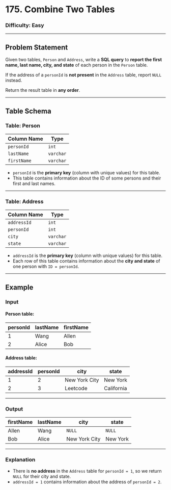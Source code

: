 # 175. Combine Two Tables

### Difficulty: Easy

---

## Problem Statement

Given two tables, `Person` and `Address`, write a **SQL query** to **report the first name, last name, city, and state** of each person in the `Person` table.  

If the address of a `personId` is **not present** in the `Address` table, report `NULL` instead.

Return the result table in **any order**.

---

## Table Schema

### **Table: Person**
| Column Name | Type    |
|------------|--------|
| `personId`  | `int`     |
| `lastName`  | `varchar` |
| `firstName` | `varchar` |

- `personId` is the **primary key** (column with unique values) for this table.
- This table contains information about the ID of some persons and their first and last names.

---

### **Table: Address**
| Column Name | Type    |
|------------|--------|
| `addressId` | `int`     |
| `personId`  | `int`     |
| `city`      | `varchar` |
| `state`     | `varchar` |

- `addressId` is the **primary key** (column with unique values) for this table.
- Each row of this table contains information about the **city and state** of one person with `ID = personId`.

---

## Example

### **Input**
#### **Person table:**
| personId | lastName | firstName |
|----------|----------|-----------|
| 1        | Wang     | Allen     |
| 2        | Alice    | Bob       |

#### **Address table:**
| addressId | personId | city          | state      |
|-----------|----------|---------------|------------|
| 1         | 2        | New York City | New York   |
| 2         | 3        | Leetcode      | California |

---

### **Output**
| firstName | lastName | city          | state    |
|-----------|----------|---------------|----------|
| Allen     | Wang     | `NULL`        | `NULL`   |
| Bob       | Alice    | New York City | New York |

---

### **Explanation**
- There is **no address** in the `Address` table for `personId = 1`, so we return `NULL` for their city and state.
- `addressId = 1` contains information about the address of `personId = 2`.
